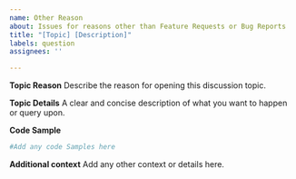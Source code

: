 ```yaml
---
name: Other Reason
about: Issues for reasons other than Feature Requests or Bug Reports
title: "[Topic] [Description]"
labels: question
assignees: ''

---
```


**Topic Reason**
Describe the reason for opening this discussion topic.

**Topic Details**
A clear and concise description of what you want to happen or query upon.

**Code Sample**
```PowerShell
#Add any code Samples here
```

**Additional context**
Add any other context or details here.